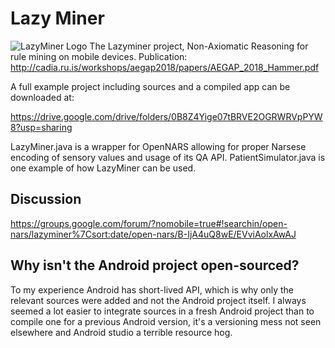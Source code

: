 # Lazy Miner
![LazyMiner Logo](https://user-images.githubusercontent.com/8284677/53295699-044c3b80-37f9-11e9-8410-fc02ee7004a5.jpg)
The Lazyminer project, Non-Axiomatic Reasoning for rule mining on mobile devices.
Publication: 
http://cadia.ru.is/workshops/aegap2018/papers/AEGAP_2018_Hammer.pdf

A full example project including sources and a compiled app can be downloaded at:

https://drive.google.com/drive/folders/0B8Z4Yige07tBRVE2OGRWRVpPYW8?usp=sharing

LazyMiner.java is a wrapper for OpenNARS allowing for proper Narsese encoding of sensory values and usage of its QA API.
PatientSimulator.java is one example of how LazyMiner can be used.

Discussion
----------
https://groups.google.com/forum/?nomobile=true#!searchin/open-nars/lazyminer%7Csort:date/open-nars/B-IjA4uQ8wE/EVviAolxAwAJ

Why isn't the Android project open-sourced?
-------------------------------------------
To my experience Android has short-lived API, which is why only the relevant sources were added and not the Android project itself. I always seemed a lot easier to integrate sources in a fresh Android project than to compile one for a previous Android version, it's a versioning mess not seen elsewhere and Android studio a terrible resource hog.
